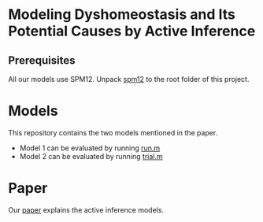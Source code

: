 # Modeling Dyshomeostasis and Its Potential Causes by Active Inference

## Prerequisites
All our models use SPM12.
Unpack [spm12](https://www.fil.ion.ucl.ac.uk/spm/software/spm12/) to the root folder of this project.

# Models
This repository contains the two models mentioned in the paper. 
- Model 1 can be evaluated by running [run.m](model1/run.m)
- Model 2 can be evaluated by running [trial.m](model2/Trial.m)


# Paper
Our [paper](TNU_Active_Inference.pdf) explains the active inference models.
